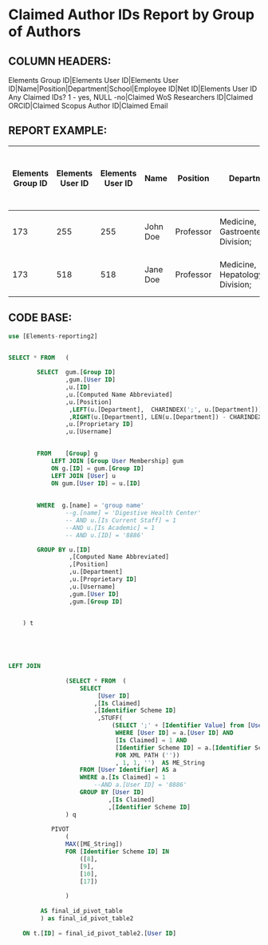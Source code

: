 # Claimed Author IDs Report by Group of Authors

## COLUMN HEADERS:
Elements Group ID|Elements User ID|Elements User ID|Name|Position|Department|School|Employee ID|Net ID|Elements User ID	Any Claimed IDs? 1 - yes, NULL -no|Claimed WoS Researchers ID|Claimed ORCID|Claimed Scopus Author ID|Claimed Email 


## REPORT EXAMPLE: 

|Elements Group ID|Elements User ID|Elements User ID|Name          |Position |Department                          |School                      |Employee ID|Net ID|Elements User ID|Any Claimed IDs? 1 - yes, NULL -no|Claimed WoS Researchers ID|Claimed ORCID      |Claimed Scopus Author ID|Claimed Email     |
|-----------------|----------------|----------------|--------------|---------|------------------------------------|----------------------------|-----------|------|----------------|----------------------------------|--------------------------|-------------------|------------------------|------------------|
|173              |255             |255             |John Doe      |Professor|Medicine, Gastroenterology Division;| Feinberg School of Medicine|1002064    |jd234 |255             |1                                 |NULL                      |0000-1234-8260-1250|1232556261              |johndoe@nwu.edu   |
|173              |518             |518             |Jane Doe      |Professor|Medicine, Hepatology Division;      | Feinberg School of Medicine|1003916    |ja123 |518             |1                                 |NULL                      |NULL               |3454142194              |NULL              |




## CODE BASE:
~~~sql
use [Elements-reporting2]


SELECT * FROM	(
	
		SELECT  gum.[Group ID]
				,gum.[User ID]
				,u.[ID]
				,u.[Computed Name Abbreviated]
				,u.[Position] 
				 ,LEFT(u.[Department],  CHARINDEX(';', u.[Department])) "True Department" 
				 ,RIGHT(u.[Department], LEN(u.[Department]) - CHARINDEX(';', u.[Department])) "True School"
				,u.[Proprietary ID]
				,u.[Username]	
	

		FROM    [Group] g
			LEFT JOIN [Group User Membership] gum
			ON g.[ID] = gum.[Group ID]
			LEFT JOIN [User] u 
			ON gum.[User ID] = u.[ID]
         			
			
		WHERE  g.[name] = 'group name'
                --g.[name] = 'Digestive Health Center'
				-- AND u.[Is Current Staff] = 1 
				--AND u.[Is Academic] = 1
				-- AND u.[ID] = '8886'

		GROUP BY u.[ID]
				 ,[Computed Name Abbreviated] 
				 ,[Position]
				 ,u.[Department] 
				 ,u.[Proprietary ID]
				 ,u.[Username]
				 ,gum.[User ID]
				 ,gum.[Group ID]
			

	) t

	



LEFT JOIN
				
				(SELECT * FROM	(
					SELECT
						 [User ID]
						,[Is Claimed]
						,[Identifier Scheme ID]
						 ,STUFF(
							 (SELECT ';' + [Identifier Value] from [User Identifier]
							  WHERE [User ID] = a.[User ID] AND 
							  [Is Claimed] = 1 AND
							  [Identifier Scheme ID] = a.[Identifier Scheme ID]  
							  FOR XML PATH (''))
							  , 1, 1, '')  AS ME_String
					FROM [User Identifier] AS a
					WHERE a.[Is Claimed] = 1 
						--AND a.[User ID] = '8886'
					GROUP BY [User ID]
							,[Is Claimed]
							,[Identifier Scheme ID]
				) q
		
			PIVOT
				(
				MAX([ME_String]) 
				FOR [Identifier Scheme ID] IN 
					([8], 
					[9], 
					[10], 
					[17])
		
				)
			
		 AS final_id_pivot_table
		 ) as final_id_pivot_table2
		 
 	ON t.[ID] = final_id_pivot_table2.[User ID]
